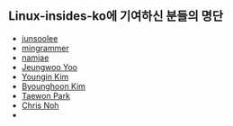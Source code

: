 Linux-insides-ko에 기여하신 분들의 명단
------------------------------

* [junsoolee](https://github.com/junsooo)
* [mingrammer](https://github.com/mingrammer)
* [namjae](https://github.com/namjae)
* [Jeungwoo Yoo](https://github.com/casionwoo)
* [Youngin Kim](https://github.com/youngjinkim0706)
* [Byounghoon Kim](https://github.com/shoebillk)
* [Taewon Park](https://github.com/producer82)
* [Chris Noh](https://github.com/biyott)
* 